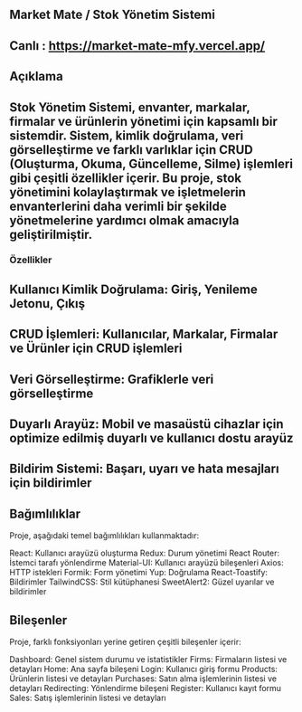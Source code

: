 ## Market Mate / Stok Yönetim Sistemi
## Canlı : https://market-mate-mfy.vercel.app/

## Açıklama
## Stok Yönetim Sistemi, envanter, markalar, firmalar ve ürünlerin yönetimi için kapsamlı bir sistemdir. Sistem, kimlik doğrulama, veri görselleştirme ve farklı varlıklar için CRUD (Oluşturma, Okuma, Güncelleme, Silme) işlemleri gibi çeşitli özellikler içerir. Bu proje, stok yönetimini kolaylaştırmak ve işletmelerin envanterlerini daha verimli bir şekilde yönetmelerine yardımcı olmak amacıyla geliştirilmiştir.

### Özellikler
## Kullanıcı Kimlik Doğrulama: Giriş, Yenileme Jetonu, Çıkış
## CRUD İşlemleri: Kullanıcılar, Markalar, Firmalar ve Ürünler için CRUD işlemleri
## Veri Görselleştirme: Grafiklerle veri görselleştirme
## Duyarlı Arayüz: Mobil ve masaüstü cihazlar için optimize edilmiş duyarlı ve kullanıcı dostu arayüz
## Bildirim Sistemi: Başarı, uyarı ve hata mesajları için bildirimler

## Bağımlılıklar
Proje, aşağıdaki temel bağımlılıkları kullanmaktadır:

React: Kullanıcı arayüzü oluşturma
Redux: Durum yönetimi
React Router: İstemci tarafı yönlendirme
Material-UI: Kullanıcı arayüzü bileşenleri
Axios: HTTP istekleri
Formik: Form yönetimi
Yup: Doğrulama
React-Toastify: Bildirimler
TailwindCSS: Stil kütüphanesi
SweetAlert2: Güzel uyarılar ve bildirimler

## Bileşenler
Proje, farklı fonksiyonları yerine getiren çeşitli bileşenler içerir:

Dashboard: Genel sistem durumu ve istatistikler
Firms: Firmaların listesi ve detayları
Home: Ana sayfa bileşeni
Login: Kullanıcı giriş formu
Products: Ürünlerin listesi ve detayları
Purchases: Satın alma işlemlerinin listesi ve detayları
Redirecting: Yönlendirme bileşeni
Register: Kullanıcı kayıt formu
Sales: Satış işlemlerinin listesi ve detayları
